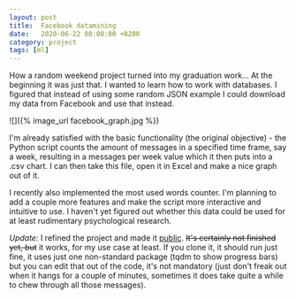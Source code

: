 ```yaml
---
layout: post
title:  Facebook datamining
date:   2020-06-22 00:00:00 +0200
category: project
tags: [ml]
---
```



How a random weekend project turned into my graduation work... At the beginning it was just that. I wanted to learn how to work with databases. I figured that instead of using some random JSON example I could download my data from Facebook and use that instead.

![]({% image_url facebook_graph.jpg %})


I'm already satisfied with the basic functionality (the original objective) - the Python script counts the amount of messages in a specified time frame, say a week, resulting in a messages per week value which it then puts into a .csv chart. I can then take this file, open it in Excel and make a nice graph out of it.


I recently also implemented the most used words counter. I'm planning to add a couple more features and make the script more interactive and intuitive to use. I haven't yet figured out whether this data could be used for at least rudimentary psychological research.


*Update:* I refined the project and made it [public](https://github.com/georges-circuits/fb_conversations). ~~It's certainly not finished yet, but~~ it works, for my use case at least. If you clone it, it should run just fine, it uses just one non-standard package (tqdm to show progress bars) but you can edit that out of the code, it's not mandatory (just don't freak out when it hangs for a couple of minutes, sometimes it does take quite a while to chew through all those messages).


